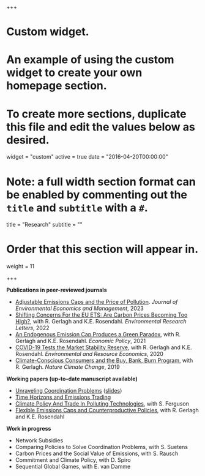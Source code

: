 +++
# Custom widget.
# An example of using the custom widget to create your own homepage section.
# To create more sections, duplicate this file and edit the values below as desired.
widget = "custom"
active = true
date = "2016-04-20T00:00:00"

# Note: a full width section format can be enabled by commenting out the `title` and `subtitle` with a `#`.
title = "Research"
subtitle = ""

# Order that this section will appear in.
weight = 11

+++

**Publications in peer-reviewed journals**

- [Adjustable Emissions Caps and the Price of Pollution](https://www.sciencedirect.com/science/article/pii/S0095069623000116).  _Journal of Environmental Economics and Management_, 2023
- [Shifting Concerns For the EU ETS: Are Carbon Prices Becoming Too High?](https://iopscience.iop.org/article/10.1088/1748-9326/ac63d6), with R. Gerlagh and K.E. Rosendahl. _Environmental Research Letters_, 2022
- [An Endogenous Emission Cap Produces a Green Paradox](https://academic.oup.com/economicpolicy/article/36/107/485/6178790), with R. Gerlagh and K.E. Rosendahl. _Economic Policy_, 2021
- [COVID-19 Tests the Market Stability Reserve](https://link.springer.com/article/10.1007/s10640-020-00441-0), with R. Gerlagh and K.E. Rosendahl. _Environmental and Resource Economics_, 2020
- [Climate-Conscious Consumers and the Buy, Bank, Burn Program](https://www.nature.com/articles/s41558-019-0482-0), with R. Gerlagh. _Nature Climate Change_, 2019

**Working papers (up-to-date manuscript available)**

- [Unraveling Coordination Problems](https://papers.ssrn.com/sol3/papers.cfm?abstract_id=4552733) ([slides](https://www.roweno.nl/files/slides_GPD.pdf))
- [Time Horizons and Emissions Trading](https://papers.ssrn.com/sol3/papers.cfm?abstract_id=4280682)
- [Climate Policy And Trade In Polluting Technologies](https://www.ifn.se/en/publications/working-papers/2023/1470/), with S. Ferguson
- [Flexible Emissions Caps and Counterproductive Policies](https://www.roweno.nl/files/Flexible.pdf), with R. Gerlagh and K.E. Rosendahl

**Work in progress**

- Network Subsidies
- Comparing Policies to Solve Coordination Problems, with S. Suetens
- Carbon Prices and the Social Value of Emissions, with S. Rausch
- Commitment and Climate Policy, with D. Spiro
- Sequential Global Games, with E. van Damme

